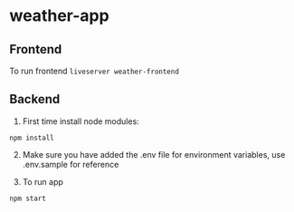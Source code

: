 # weather-app

## Frontend

To run frontend 
```liveserver weather-frontend```

## Backend

1. First time install node modules:
```
npm install 
```

2. Make sure you have added the .env file for environment variables, use .env.sample for reference

3. To run app
```
npm start
```
